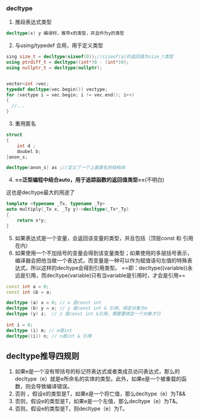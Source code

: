 ### decltype

1. 推段表达式类型

```cpp
decltype(x) y 编译时，推导x的类型，并且作为y的类型
```

2. 与using/typedef 合用，用于定义类型

```cpp
sing size_t = decltype(sizeof(0));//sizeof(a)的返回值为size_t类型
using ptrdiff_t = decltype((int*)0 - (int*)0);
using nullptr_t = decltype(nullptr);


vector<int >vec;
typedef decltype(vec.begin()) vectype;
for (vectype i = vec.begin; i != vec.end(); i++)
{
  //...
}
```

3. 重用匿名

```cpp
struct 
{
    int d ;
    doubel b;
}anon_s;

decltype(anon_s) as ;//定义了一个上面匿名的结构体
```



4. **==泛型编程中结合auto，用于追踪函数的返回值类型==**(不明白)

这也是decltype最大的用途了

```cpp
template <typename _Tx, typename _Ty>
auto multiply(_Tx x, _Ty y)->decltype(_Tx*_Ty)
{
    return x*y;
}
```

5. 如果表达式是一个变量，会返回该变量的类型，并且包括（顶层const 和 引用在内）
6. 如果使用一个不加括号的变量会得到该变量类型；如果使用的多层括号表示，编译器会把他当做一个表达式，而变量是一种可以作为赋值语句左值的特殊表达式，所以这样的decltype会得到引用类型。 ==即：decltype((variable))永远是引用，而decltype(variable)只有当variable是引用时，才会是引用==

```cpp
const int a = 0;
const int &b = a;

decltype (a) x = 0; // x 是const int
decltype (b) y = x; // y 是const int & 引用，绑定对象为x
decltype (y) z;  // z 是const int &引用，需要要绑定一个对象才行
	
int i = 0;
decltype (i) m; // m是int
decltype((i)) n; // n是int & 引用
```







## decltype推导四规则

1. 如果e是一个没有带括号的标记符表达式或者类成员访问表达式，那么的decltype（e）就是e所命名的实体的类型。此外，如果e是一个被重载的函数，则会导致编译错误。
2. 否则 ，假设e的类型是T，如果e是一个将亡值，那么decltype（e）为T&&
3. 否则，假设e的类型是T，如果e是一个左值，那么decltype（e）为T&。
4. 否则，假设e的类型是T，则decltype（e）为T。

